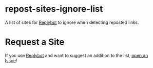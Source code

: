 # repost-sites-ignore-list

A list of sites for [Replybot](https://github.com/rarDevelopment/replybot-dotnet) to ignore when detecting reposted links.

# Request a Site

If you use [Replybot](https://github.com/rarDevelopment/replybot-dotnet) and want to suggest an addition to the list, [open an Issue](https://github.com/rarDevelopment/repost-sites-ignore-list/issues/new)!
